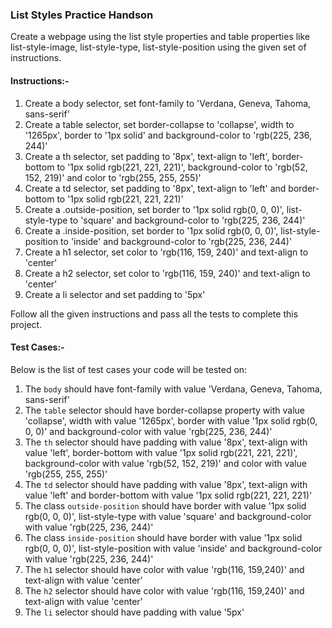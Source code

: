 ### List Styles Practice Handson

Create a webpage using the list style properties and table properties like list-style-image, list-style-type, list-style-position using the given set of instructions.

#### Instructions:-

1. Create a body selector, set font-family to 'Verdana, Geneva, Tahoma, sans-serif'
2. Create a table selector, set border-collapse to 'collapse', width to '1265px', border to '1px solid' and background-color to 'rgb(225, 236, 244)'
3. Create a th selector, set padding to '8px', text-align to 'left', border-bottom to '1px solid rgb(221, 221, 221)', background-color to 'rgb(52, 152, 219)' and color to 'rgb(255, 255, 255)'
4. Create a td selector, set padding to '8px', text-align to 'left' and border-bottom to '1px solid rgb(221, 221, 221)'
5. Create a .outside-position, set border to '1px solid rgb(0, 0, 0)', list-style-type to 'square' and background-color to 'rgb(225, 236, 244)'
6. Create a .inside-position, set border to '1px solid rgb(0, 0, 0)', list-style-position to 'inside' and background-color to 'rgb(225, 236, 244)'
7. Create a h1 selector, set color to 'rgb(116, 159, 240)' and text-align to 'center'
8. Create a h2 selector, set color to 'rgb(116, 159, 240)' and text-align to 'center'
9. Create a li selector and set padding to '5px'

Follow all the given instructions and pass all the tests to complete this project.

#### Test Cases:-

Below is the list of test cases your code will be tested on:

1. The `body` should have font-family with value 'Verdana, Geneva, Tahoma, sans-serif'
2. The `table` selector should have border-collapse property with value 'collapse', width with value '1265px', border with value '1px solid rgb(0, 0, 0)' and background-color with value 'rgb(225, 236, 244)'
3. The `th` selector should have padding with value '8px', text-align with value 'left', border-bottom with value '1px solid rgb(221, 221, 221)', background-color with value 'rgb(52, 152, 219)' and color with value 'rgb(255, 255, 255)'
4. The `td` selector should have padding with value '8px', text-align with value 'left' and border-bottom with value '1px solid rgb(221, 221, 221)'
5. The class `outside-position` should have border with value '1px solid rgb(0, 0, 0)', list-style-type with value 'square' and background-color with value 'rgb(225, 236, 244)'
6. The class `inside-position` should have border with value '1px solid rgb(0, 0, 0)', list-style-position with value 'inside' and background-color with value 'rgb(225, 236, 244)'
7. The `h1` selector should have color with value 'rgb(116, 159,240)' and text-align with value 'center'
8. The `h2` selector should have color with value 'rgb(116, 159,240)' and text-align with value 'center'
9. The `li` selector should have padding with value '5px'